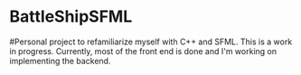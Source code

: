 # BattleShipSFML
#Personal project to refamiliarize myself with C++ and SFML.
This is a work in progress. Currently, most of the front end is done and I'm working on implementing the backend.
